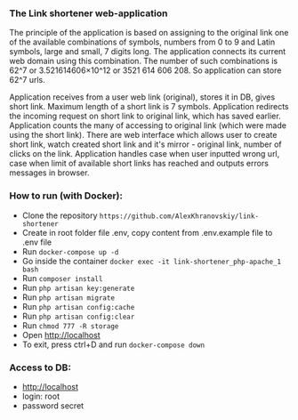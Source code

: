 ### The Link shortener web-application

The principle of the application is based on assigning to the original link one of the available combinations of
symbols, numbers from 0 to 9 and Latin symbols, large and small, 7 digits long. The application connects its current
web domain using this combination. The number of such combinations is 62^7 or 3.521614606×10^12 or 3521 614 606 208. So 
application can store 62^7 urls.

Application receives from a user web link (original), stores it in DB, gives short link. Maximum length of
a short link is 7 symbols. Application redirects the incoming request on short link to original link, which has saved
earlier. Application counts the many of accessing to original link (which were made using the short link). There are
web interface which allows user to create short link, watch created short link and it's mirror - original link, number 
of clicks on the link. Application handles case when user inputted wrong url, case when limit of available short links
has reached and outputs errors messages in browser.

### How to run (with Docker):
* Clone the repository ```https://github.com/AlexKhranovskiy/link-shortener```
* Create in root folder file .env, copy content from .env.example file to .env file
* Run ```docker-compose up -d```
* Go inside the container ```docker exec -it link-shortener_php-apache_1 bash```
* Run ```composer install```
* Run ```php artisan key:generate```
* Run ```php artisan migrate```
* Run ```php artisan config:cache```
* Run ```php artisan config:clear```
* Run ```chmod 777 -R storage```
* Open [http://localhost](http://localhost)
* To exit, press ctrl+D and run ```docker-compose down```

### Access to DB:
* [http://localhost](http://localhost:802)
* login: root
* password secret
